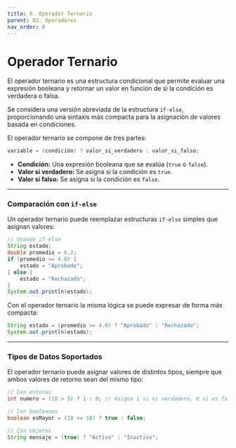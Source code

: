 ```yaml
---
title: 8. Operador Ternario
parent: 03. Operadores
nav_order: 8
---
```


# Operador Ternario 

El operador ternario es una estructura condicional que permite evaluar una expresión booleana y retornar un valor en función de si la condición es verdadera o falsa. 

Se considera una versión abreviada de la estructura `if-else`, proporcionando una sintaxis más compacta para la asignación de valores basada en condiciones.

El operador ternario se compone de tres partes:

```java
variable = (condición) ? valor_si_verdadero : valor_si_falso;
```

- **Condición:** Una expresión booleana que se evalúa (`true` o `false`).
- **Valor si verdadero:** Se asigna si la condición es `true`.
- **Valor si falso:** Se asigna si la condición es `false`.

---
### Comparación con `if-else`
Un operador ternario puede reemplazar estructuras `if-else` simples que asignan valores:

```java
// Usando if-else
String estado;
double promedio = 6.2;
if (promedio >= 4.0) {
    estado = "Aprobado";
} else {
    estado = "Rechazado";
}
System.out.println(estado);
```

Con el operador ternario la misma lógica se puede expresar de forma más compacta:

```java
String estado = (promedio >= 4.0) ? "Aprobado" : "Rechazado";
System.out.println(estado);
```

---
### Tipos de Datos Soportados
El operador ternario puede asignar valores de distintos tipos, siempre que ambos valores de retorno sean del mismo tipo:

```java
// Con enteros
int numero = (10 > 5) ? 1 : 0; // Asigna 1 si es verdadero, 0 si es falso

// Con booleanos
boolean esMayor = (18 >= 18) ? true : false;

// Con objetos
String mensaje = (true) ? "Activo" : "Inactivo";
```

